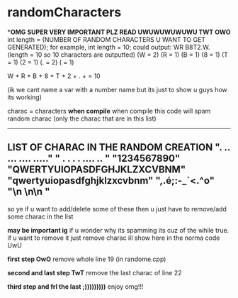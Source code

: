 # randomCharacters

***OMG SUPER VERY IMPORTANT PLZ READ UWUWUWUWUWU TWT OWO**
int length = (NUMBER OF RANDOM CHARACTERS U WANT TO GET GENERATED);
for example, int length = 10;
could output: WR B8T2.W. 
(length = 10 so 10 characters are outputted)
(W = 2)
(R = 1)
(B = 1)
(8 = 1) 
(T = 1)
(2 = 1)
(. = 2)
(  = 1)

W + R + B + 8 + T + 2 + . +  = 10


(ik we cant name a var with a number name but its just to show u guys how its working)


charac = characters
**when compile**
when compile this code will spam random charac (only the charac that are in this list)

-------------------------------------
**LIST OF CHARAC IN THE RANDOM CREATION**
". .. ... .... ....."
" . . . . ....    ..  "
"1234567890"
"QWERTYUIOPASDFGHJKLZXCVBNM"
"qwertyuiopasdfghjklzxcvbnm"
",.é;:-_`<.^o"
"\n \n\n   "
-----------------------------------------
so ye if u want to add/delete some of these then u just have to remove/add some charac in the list

**may be important ig**
if u wonder why its spamming its cuz of the while true. if u want to remove it just remove charac ill show here in the norma code UwU 

**first step OwO**
remove whole line 19 (in randome.cpp)

**second and last step TwT**
remove the last charac of line 22

**third step and frl the last ;)))))))))**
enjoy omg!!!



